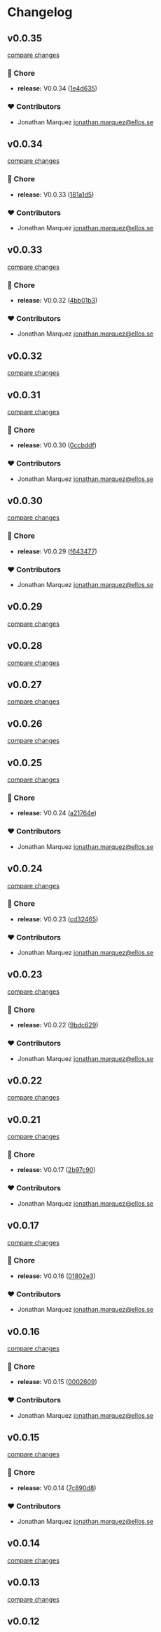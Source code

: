 # Changelog


## v0.0.35

[compare changes](https://github.com/jonathanunai/unaiui/compare/v0.0.34...v0.0.35)

### 🏡 Chore

- **release:** V0.0.34 ([1e4d635](https://github.com/jonathanunai/unaiui/commit/1e4d635))

### ❤️ Contributors

- Jonathan Marquez <jonathan.marquez@ellos.se>

## v0.0.34

[compare changes](https://github.com/jonathanunai/unaiui/compare/v0.0.33...v0.0.34)

### 🏡 Chore

- **release:** V0.0.33 ([181a1d5](https://github.com/jonathanunai/unaiui/commit/181a1d5))

### ❤️ Contributors

- Jonathan Marquez <jonathan.marquez@ellos.se>

## v0.0.33

[compare changes](https://github.com/jonathanunai/unaiui/compare/v0.0.32...v0.0.33)

### 🏡 Chore

- **release:** V0.0.32 ([4bb01b3](https://github.com/jonathanunai/unaiui/commit/4bb01b3))

### ❤️ Contributors

- Jonathan Marquez <jonathan.marquez@ellos.se>

## v0.0.32

[compare changes](https://github.com/jonathanunai/unaiui/compare/v0.0.31...v0.0.32)

## v0.0.31

[compare changes](https://github.com/jonathanunai/unaiui/compare/v0.0.30...v0.0.31)

### 🏡 Chore

- **release:** V0.0.30 ([0ccbddf](https://github.com/jonathanunai/unaiui/commit/0ccbddf))

### ❤️ Contributors

- Jonathan Marquez <jonathan.marquez@ellos.se>

## v0.0.30

[compare changes](https://github.com/jonathanunai/unaiui/compare/v0.0.29...v0.0.30)

### 🏡 Chore

- **release:** V0.0.29 ([f643477](https://github.com/jonathanunai/unaiui/commit/f643477))

### ❤️ Contributors

- Jonathan Marquez <jonathan.marquez@ellos.se>

## v0.0.29

[compare changes](https://github.com/jonathanunai/unaiui/compare/v0.0.28...v0.0.29)

## v0.0.28

[compare changes](https://github.com/jonathanunai/unaiui/compare/v0.0.27...v0.0.28)

## v0.0.27

[compare changes](https://github.com/jonathanunai/unaiui/compare/v0.0.26...v0.0.27)

## v0.0.26

[compare changes](https://github.com/jonathanunai/unaiui/compare/v0.0.25...v0.0.26)

## v0.0.25

[compare changes](https://github.com/jonathanunai/unaiui/compare/v0.0.24...v0.0.25)

### 🏡 Chore

- **release:** V0.0.24 ([a21764e](https://github.com/jonathanunai/unaiui/commit/a21764e))

### ❤️ Contributors

- Jonathan Marquez <jonathan.marquez@ellos.se>

## v0.0.24

[compare changes](https://github.com/jonathanunai/unaiui/compare/v0.0.23...v0.0.24)

### 🏡 Chore

- **release:** V0.0.23 ([cd32465](https://github.com/jonathanunai/unaiui/commit/cd32465))

### ❤️ Contributors

- Jonathan Marquez <jonathan.marquez@ellos.se>

## v0.0.23

[compare changes](https://github.com/jonathanunai/unaiui/compare/v0.0.22...v0.0.23)

### 🏡 Chore

- **release:** V0.0.22 ([9bdc629](https://github.com/jonathanunai/unaiui/commit/9bdc629))

### ❤️ Contributors

- Jonathan Marquez <jonathan.marquez@ellos.se>

## v0.0.22

[compare changes](https://github.com/jonathanunai/unaiui/compare/v0.0.21...v0.0.22)

## v0.0.21

[compare changes](https://github.com/jonathanunai/unaiui/compare/v0.0.17...v0.0.21)

### 🏡 Chore

- **release:** V0.0.17 ([2b97c90](https://github.com/jonathanunai/unaiui/commit/2b97c90))

### ❤️ Contributors

- Jonathan Marquez <jonathan.marquez@ellos.se>

## v0.0.17

[compare changes](https://github.com/jonathanunai/unaiui/compare/v0.0.16...v0.0.17)

### 🏡 Chore

- **release:** V0.0.16 ([01802e3](https://github.com/jonathanunai/unaiui/commit/01802e3))

### ❤️ Contributors

- Jonathan Marquez <jonathan.marquez@ellos.se>

## v0.0.16

[compare changes](https://github.com/jonathanunai/unaiui/compare/v0.0.15...v0.0.16)

### 🏡 Chore

- **release:** V0.0.15 ([0002609](https://github.com/jonathanunai/unaiui/commit/0002609))

### ❤️ Contributors

- Jonathan Marquez <jonathan.marquez@ellos.se>

## v0.0.15

[compare changes](https://github.com/jonathanunai/unaiui/compare/v0.0.14...v0.0.15)

### 🏡 Chore

- **release:** V0.0.14 ([7c890d8](https://github.com/jonathanunai/unaiui/commit/7c890d8))

### ❤️ Contributors

- Jonathan Marquez <jonathan.marquez@ellos.se>

## v0.0.14

[compare changes](https://github.com/jonathanunai/unaiui/compare/v0.0.13...v0.0.14)

## v0.0.13

[compare changes](https://github.com/jonathanunai/unaiui/compare/v0.0.12...v0.0.13)

## v0.0.12

